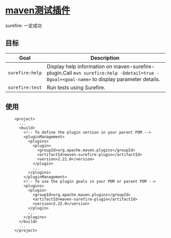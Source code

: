 # [maven测试插件](https://maven.apache.org/surefire/maven-surefire-plugin/index.html)
surefire: 一定成功

## 目标
| Goal          | Description                                                                                                                             |
| ------------- | --------------------------------------------------------------------------------------------------------------------------------------- |
| `surefire:help` | Display help information on maven-surefire-plugin.Call `mvn surefire:help -Ddetail=true -Dgoal=<goal-name>` to display parameter details. |
| `surefire:test` | Run tests using Surefire.                                                                                                               |

## 使用
        <project>
          ...
          <build>
            <!-- To define the plugin version in your parent POM -->
            <pluginManagement>
              <plugins>
                <plugin>
                  <groupId>org.apache.maven.plugins</groupId>
                  <artifactId>maven-surefire-plugin</artifactId>
                  <version>2.22.0</version>
                </plugin>
                ...
              </plugins>
            </pluginManagement>
            <!-- To use the plugin goals in your POM or parent POM -->
            <plugins>
              <plugin>
                <groupId>org.apache.maven.plugins</groupId>
                <artifactId>maven-surefire-plugin</artifactId>
                <version>2.22.0</version>
              </plugin>
              ...
            </plugins>
          </build>
          ...
        </project>

        